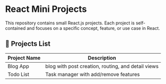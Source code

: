 # React Mini Projects

This repository contains small React.js projects. Each project is self-contained and focuses on a specific concept, feature, or use case in React.

## 🚀 Projects List

| Project Name         | Description                           |
|----------------------|---------------------------------------|
| Blog App             | blog with post creation, routing, and detail views        |
| Todo List            | Task manager with add/remove features |